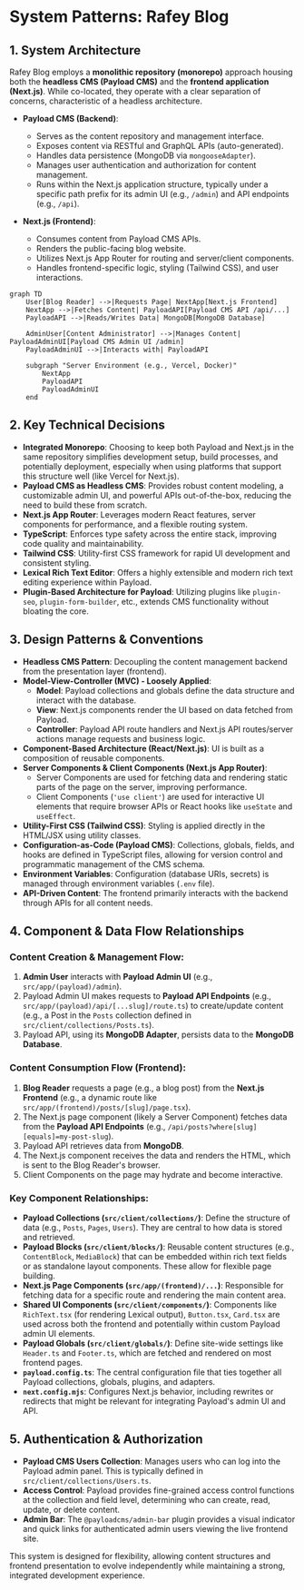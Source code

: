 
# System Patterns: Rafey Blog

## 1. System Architecture

Rafey Blog employs a **monolithic repository (monorepo)** approach housing both the **headless CMS (Payload CMS)** and the **frontend application (Next.js)**. While co-located, they operate with a clear separation of concerns, characteristic of a headless architecture.

*   **Payload CMS (Backend)**:
    *   Serves as the content repository and management interface.
    *   Exposes content via RESTful and GraphQL APIs (auto-generated).
    *   Handles data persistence (MongoDB via `mongooseAdapter`).
    *   Manages user authentication and authorization for content management.
    *   Runs within the Next.js application structure, typically under a specific path prefix for its admin UI (e.g., `/admin`) and API endpoints (e.g., `/api`).

*   **Next.js (Frontend)**:
    *   Consumes content from Payload CMS APIs.
    *   Renders the public-facing blog website.
    *   Utilizes Next.js App Router for routing and server/client components.
    *   Handles frontend-specific logic, styling (Tailwind CSS), and user interactions.

```mermaid
graph TD
    User[Blog Reader] -->|Requests Page| NextApp[Next.js Frontend]
    NextApp -->|Fetches Content| PayloadAPI[Payload CMS API /api/...]
    PayloadAPI -->|Reads/Writes Data| MongoDB[MongoDB Database]

    AdminUser[Content Administrator] -->|Manages Content| PayloadAdminUI[Payload CMS Admin UI /admin]
    PayloadAdminUI -->|Interacts with| PayloadAPI
    
    subgraph "Server Environment (e.g., Vercel, Docker)"
        NextApp
        PayloadAPI
        PayloadAdminUI
    end
```

## 2. Key Technical Decisions

*   **Integrated Monorepo**: Choosing to keep both Payload and Next.js in the same repository simplifies development setup, build processes, and potentially deployment, especially when using platforms that support this structure well (like Vercel for Next.js).
*   **Payload CMS as Headless CMS**: Provides robust content modeling, a customizable admin UI, and powerful APIs out-of-the-box, reducing the need to build these from scratch.
*   **Next.js App Router**: Leverages modern React features, server components for performance, and a flexible routing system.
*   **TypeScript**: Enforces type safety across the entire stack, improving code quality and maintainability.
*   **Tailwind CSS**: Utility-first CSS framework for rapid UI development and consistent styling.
*   **Lexical Rich Text Editor**: Offers a highly extensible and modern rich text editing experience within Payload.
*   **Plugin-Based Architecture for Payload**: Utilizing plugins like `plugin-seo`, `plugin-form-builder`, etc., extends CMS functionality without bloating the core.

## 3. Design Patterns & Conventions

*   **Headless CMS Pattern**: Decoupling the content management backend from the presentation layer (frontend).
*   **Model-View-Controller (MVC) - Loosely Applied**:
    *   **Model**: Payload collections and globals define the data structure and interact with the database.
    *   **View**: Next.js components render the UI based on data fetched from Payload.
    *   **Controller**: Payload API route handlers and Next.js API routes/server actions manage requests and business logic.
*   **Component-Based Architecture (React/Next.js)**: UI is built as a composition of reusable components.
*   **Server Components & Client Components (Next.js App Router)**:
    *   Server Components are used for fetching data and rendering static parts of the page on the server, improving performance.
    *   Client Components (`'use client'`) are used for interactive UI elements that require browser APIs or React hooks like `useState` and `useEffect`.
*   **Utility-First CSS (Tailwind CSS)**: Styling is applied directly in the HTML/JSX using utility classes.
*   **Configuration-as-Code (Payload CMS)**: Collections, globals, fields, and hooks are defined in TypeScript files, allowing for version control and programmatic management of the CMS schema.
*   **Environment Variables**: Configuration (database URIs, secrets) is managed through environment variables (`.env` file).
*   **API-Driven Content**: The frontend primarily interacts with the backend through APIs for all content needs.

## 4. Component & Data Flow Relationships

### Content Creation & Management Flow:
1.  **Admin User** interacts with **Payload Admin UI** (e.g., `src/app/(payload)/admin`).
2.  Payload Admin UI makes requests to **Payload API Endpoints** (e.g., `src/app/(payload)/api/[...slug]/route.ts`) to create/update content (e.g., a Post in the `Posts` collection defined in `src/client/collections/Posts.ts`).
3.  Payload API, using its **MongoDB Adapter**, persists data to the **MongoDB Database**.

### Content Consumption Flow (Frontend):
1.  **Blog Reader** requests a page (e.g., a blog post) from the **Next.js Frontend** (e.g., a dynamic route like `src/app/(frontend)/posts/[slug]/page.tsx`).
2.  The Next.js page component (likely a Server Component) fetches data from the **Payload API Endpoints** (e.g., `/api/posts?where[slug][equals]=my-post-slug`).
3.  Payload API retrieves data from **MongoDB**.
4.  The Next.js component receives the data and renders the HTML, which is sent to the Blog Reader's browser.
5.  Client Components on the page may hydrate and become interactive.

### Key Component Relationships:

*   **Payload Collections (`src/client/collections/`)**: Define the structure of data (e.g., `Posts`, `Pages`, `Users`). They are central to how data is stored and retrieved.
*   **Payload Blocks (`src/client/blocks/`)**: Reusable content structures (e.g., `ContentBlock`, `MediaBlock`) that can be embedded within rich text fields or as standalone layout components. These allow for flexible page building.
*   **Next.js Page Components (`src/app/(frontend)/...`)**: Responsible for fetching data for a specific route and rendering the main content area.
*   **Shared UI Components (`src/client/components/`)**: Components like `RichText.tsx` (for rendering Lexical output), `Button.tsx`, `Card.tsx` are used across both the frontend and potentially within custom Payload admin UI elements.
*   **Payload Globals (`src/client/globals/`)**: Define site-wide settings like `Header.ts` and `Footer.ts`, which are fetched and rendered on most frontend pages.
*   **`payload.config.ts`**: The central configuration file that ties together all Payload collections, globals, plugins, and adapters.
*   **`next.config.mjs`**: Configures Next.js behavior, including rewrites or redirects that might be relevant for integrating Payload's admin UI and API.

## 5. Authentication & Authorization

*   **Payload CMS Users Collection**: Manages users who can log into the Payload admin panel. This is typically defined in `src/client/collections/Users.ts`.
*   **Access Control**: Payload provides fine-grained access control functions at the collection and field level, determining who can create, read, update, or delete content.
*   **Admin Bar**: The `@payloadcms/admin-bar` plugin provides a visual indicator and quick links for authenticated admin users viewing the live frontend site.

This system is designed for flexibility, allowing content structures and frontend presentation to evolve independently while maintaining a strong, integrated development experience.